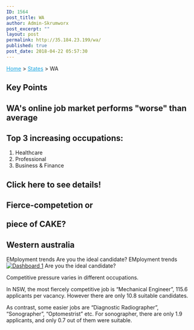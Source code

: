```yaml
---
ID: 1564
post_title: WA
author: Admin-Skrumworx
post_excerpt: ""
layout: post
permalink: http://35.184.23.199/wa/
published: true
post_date: 2018-04-22 05:57:30
---
```

<p><a style="color: #1da7e2;" href="http://letsettle.net.au/">Home</a> &gt; <a style="color: #1da7e2;" href="http://letsettle.net.au/states/">States</a> &gt; WA</p>		
			<h2>Key Points</h2>		
			<h2>WA's online job market performs "worse" than average</h2>		
			<h2>Top 3 increasing occupations:</h2>		
		<ol><li>Healthcare</li><li style="text-align: left;">Professional</li><li style="text-align: left;">Business &amp; Finance</li></ol>		
			<h2>Click here to see details!</h2>		
			<h2>Fierce-competetion or<br><br>piece of CAKE?</h2>		
			<h2>Western australia</h2>		
									EMployment trends
									Are you the ideal candidate?
									EMployment trends
					<noscript><a href='#'><img alt='Dashboard 1 ' src='https:&#47;&#47;public.tableau.com&#47;static&#47;images&#47;it&#47;it3_WA1&#47;Dashboard1&#47;1_rss.png' style='border: none' /></a></noscript><object class='tableauViz'  style='display:none;'><param name='host_url' value='https%3A%2F%2Fpublic.tableau.com%2F' /> <param name='embed_code_version' value='3' /> <param name='site_root' value='' /><param name='name' value='it3_WA1&#47;Dashboard1' /><param name='tabs' value='no' /><param name='toolbar' value='yes' /><param name='static_image' value='https:&#47;&#47;public.tableau.com&#47;static&#47;images&#47;it&#47;it3_WA1&#47;Dashboard1&#47;1.png' /> <param name='animate_transition' value='yes' /><param name='display_static_image' value='yes' /><param name='display_spinner' value='yes' /><param name='display_overlay' value='yes' /><param name='display_count' value='yes' /><param name='filter' value='publish=yes' /></object>                
									Are you the ideal candidate?
					<p>Competitive pressure varies in different occupations.</p><p>In NSW, the most fiercely competitive job is &#8220;Mechanical Engineer&#8221;, 115.6 applicants per vacancy. However there are only 10.8 suitable candidates.</p><p>As contrast, some easier jobs are &#8220;Diagnostic Radiographer&#8221;, &#8220;Sonographer&#8221;, &#8220;Optomestrist&#8221; etc. For sonographer, there are only 1.9 applicants, and only 0.7 out of them were suitable.</p>